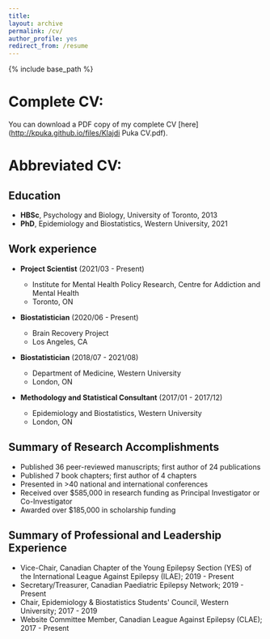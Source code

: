 ```yaml
---
title:  
layout: archive
permalink: /cv/
author_profile: yes
redirect_from: /resume
---
```


{% include base_path %}

# Complete CV:

You can download a PDF copy of my complete CV [here](http://kpuka.github.io/files/Klajdi Puka CV.pdf).




# Abbreviated CV:

## Education
* **HBSc**, Psychology and Biology, University of Toronto, 2013
* **PhD**, Epidemiology and Biostatistics, Western University, 2021



## Work experience
* **Project Scientist** (2021/03 - Present)
    * Institute for Mental Health Policy Research, Centre for Addiction and Mental Health
    * Toronto, ON 

* **Biostatistician** (2020/06 - Present)
    * Brain Recovery Project
    * Los Angeles, CA
 
* **Biostatistician** (2018/07 - 2021/08)
    * Department of Medicine, Western University
    * London, ON
   
* **Methodology and Statistical Consultant** (2017/01 - 2017/12)
    * Epidemiology and Biostatistics, Western University
    * London, ON



## Summary of Research Accomplishments
* Published 36 peer-reviewed manuscripts; first author of 24 publications
* Published 7 book chapters; first author of 4 chapters
* Presented in >40 national and international conferences 
* Received over $585,000 in research funding as Principal Investigator or Co-Investigator
* Awarded over $185,000 in scholarship funding



## Summary of Professional and Leadership Experience 
* Vice-Chair, Canadian Chapter of the Young Epilepsy Section (YES) of the International League Against Epilepsy (ILAE); 2019 - Present
* Secretary/Treasurer, Canadian Paediatric Epilepsy Network; 2019 - Present
* Chair, Epidemiology & Biostatistics Students' Council, Western University; 2017 - 2019 
* Website Committee Member, Canadian League Against Epilepsy (CLAE); 2017 - Present 
